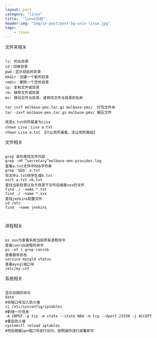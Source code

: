 ```yaml
---
layout: post
category: "linux"
title:  "linux总结"
header-img: "img/in-post/post-bg-unix-linux.jpg"
tags:
    - linux
---
```


文件夹相关
<pre><code>
ls: 列出目录
cd：切换目录
pwd：显示目前的目录
mkdir：创建一个新的目录
rmdir：删除一个空的目录
cp: 复制文件或目录
rm: 移除文件或目录
mv: 移动文件与目录，或修改文件与目录的名称

tar cvzf molbase-pms.tar.gz molbase-pms/  打包文件夹
tar -zxvf molbase-pms.tar.gz molbase-pms/ 解压文件

改变a.txt的所属者为Lisa
chown Lisa：Lisa a.txt
chown Lisa a.txt 【只让改所属者，没让改所属组】
</code></pre>

文件相关
<pre><code>
grep 语句查找文件内容    
grep -nP “secretary”molbase-oms-provider.log  
查看a.txt文件中bbb字符串
grep 'bbb' a.txt
将文件a.txt排序生成b.txt
sort a.txt >b.txt
查找当前目录以及子目录下文件后缀是xxx的文件
find ./ -name *.txt
find ./ -name *.xxx
查找jenkins配置文件
cd /etc
find  -name jenkins 


</code></pre>

进程相关
<pre><code>
ps aux为查看系统当前所有进程命令
查看conrob进程的命令
ps -ef | grep conrob
查看服务状态
service mysqld status
查看mysql端口号
/etc/my.cnf
</code></pre>

系统相关
<pre><code>
显示日期的命令
date
#将端口号加入防火墙
vi /etc/sysconfig/iptables
#新增一行信息
-A INPUT -p tcp -m state --state NEW -m tcp --dport 23330 -j ACCEPT
#重启防火墙
systemctl reload iptables
#然后根据ip+端口号进行访问，按照操作进行部署即可
</code></pre>